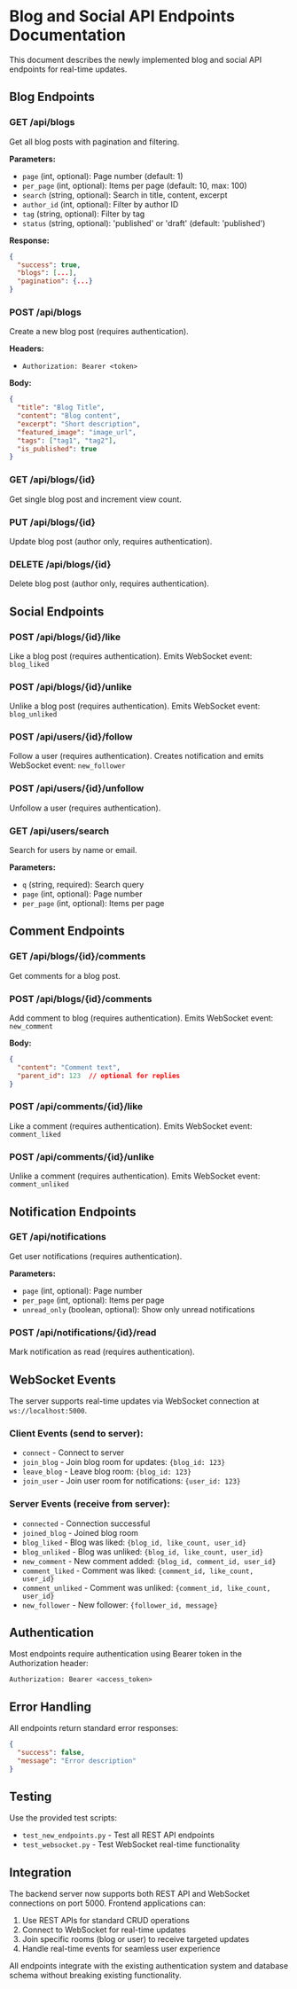 # Blog and Social API Endpoints Documentation

This document describes the newly implemented blog and social API endpoints for real-time updates.

## Blog Endpoints

### GET /api/blogs
Get all blog posts with pagination and filtering.

**Parameters:**
- `page` (int, optional): Page number (default: 1)
- `per_page` (int, optional): Items per page (default: 10, max: 100)
- `search` (string, optional): Search in title, content, excerpt
- `author_id` (int, optional): Filter by author ID
- `tag` (string, optional): Filter by tag
- `status` (string, optional): 'published' or 'draft' (default: 'published')

**Response:**
```json
{
  "success": true,
  "blogs": [...],
  "pagination": {...}
}
```

### POST /api/blogs
Create a new blog post (requires authentication).

**Headers:**
- `Authorization: Bearer <token>`

**Body:**
```json
{
  "title": "Blog Title",
  "content": "Blog content",
  "excerpt": "Short description",
  "featured_image": "image_url",
  "tags": ["tag1", "tag2"],
  "is_published": true
}
```

### GET /api/blogs/{id}
Get single blog post and increment view count.

### PUT /api/blogs/{id}
Update blog post (author only, requires authentication).

### DELETE /api/blogs/{id}
Delete blog post (author only, requires authentication).

## Social Endpoints

### POST /api/blogs/{id}/like
Like a blog post (requires authentication).
Emits WebSocket event: `blog_liked`

### POST /api/blogs/{id}/unlike
Unlike a blog post (requires authentication).
Emits WebSocket event: `blog_unliked`

### POST /api/users/{id}/follow
Follow a user (requires authentication).
Creates notification and emits WebSocket event: `new_follower`

### POST /api/users/{id}/unfollow
Unfollow a user (requires authentication).

### GET /api/users/search
Search for users by name or email.

**Parameters:**
- `q` (string, required): Search query
- `page` (int, optional): Page number
- `per_page` (int, optional): Items per page

## Comment Endpoints

### GET /api/blogs/{id}/comments
Get comments for a blog post.

### POST /api/blogs/{id}/comments
Add comment to blog (requires authentication).
Emits WebSocket event: `new_comment`

**Body:**
```json
{
  "content": "Comment text",
  "parent_id": 123  // optional for replies
}
```

### POST /api/comments/{id}/like
Like a comment (requires authentication).
Emits WebSocket event: `comment_liked`

### POST /api/comments/{id}/unlike
Unlike a comment (requires authentication).
Emits WebSocket event: `comment_unliked`

## Notification Endpoints

### GET /api/notifications
Get user notifications (requires authentication).

**Parameters:**
- `page` (int, optional): Page number
- `per_page` (int, optional): Items per page
- `unread_only` (boolean, optional): Show only unread notifications

### POST /api/notifications/{id}/read
Mark notification as read (requires authentication).

## WebSocket Events

The server supports real-time updates via WebSocket connection at `ws://localhost:5000`.

### Client Events (send to server):
- `connect` - Connect to server
- `join_blog` - Join blog room for updates: `{blog_id: 123}`
- `leave_blog` - Leave blog room: `{blog_id: 123}`
- `join_user` - Join user room for notifications: `{user_id: 123}`

### Server Events (receive from server):
- `connected` - Connection successful
- `joined_blog` - Joined blog room
- `blog_liked` - Blog was liked: `{blog_id, like_count, user_id}`
- `blog_unliked` - Blog was unliked: `{blog_id, like_count, user_id}`
- `new_comment` - New comment added: `{blog_id, comment_id, user_id}`
- `comment_liked` - Comment was liked: `{comment_id, like_count, user_id}`
- `comment_unliked` - Comment was unliked: `{comment_id, like_count, user_id}`
- `new_follower` - New follower: `{follower_id, message}`

## Authentication

Most endpoints require authentication using Bearer token in the Authorization header:
```
Authorization: Bearer <access_token>
```

## Error Handling

All endpoints return standard error responses:
```json
{
  "success": false,
  "message": "Error description"
}
```

## Testing

Use the provided test scripts:
- `test_new_endpoints.py` - Test all REST API endpoints
- `test_websocket.py` - Test WebSocket real-time functionality

## Integration

The backend server now supports both REST API and WebSocket connections on port 5000. Frontend applications can:

1. Use REST APIs for standard CRUD operations
2. Connect to WebSocket for real-time updates
3. Join specific rooms (blog or user) to receive targeted updates
4. Handle real-time events for seamless user experience

All endpoints integrate with the existing authentication system and database schema without breaking existing functionality.